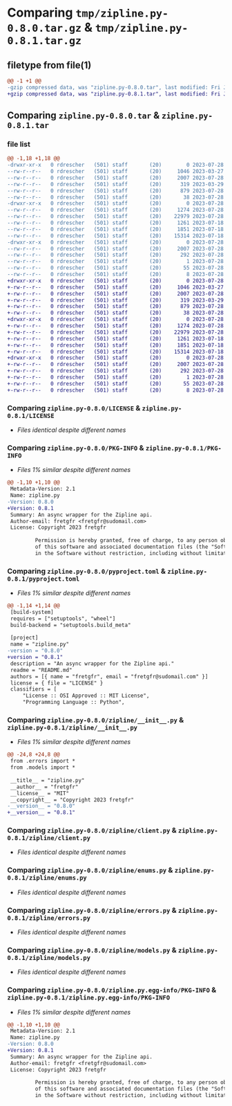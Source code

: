 # Comparing `tmp/zipline.py-0.8.0.tar.gz` & `tmp/zipline.py-0.8.1.tar.gz`

## filetype from file(1)

```diff
@@ -1 +1 @@
-gzip compressed data, was "zipline.py-0.8.0.tar", last modified: Fri Jul 28 08:52:33 2023, max compression
+gzip compressed data, was "zipline.py-0.8.1.tar", last modified: Fri Jul 28 08:54:07 2023, max compression
```

## Comparing `zipline.py-0.8.0.tar` & `zipline.py-0.8.1.tar`

### file list

```diff
@@ -1,18 +1,18 @@
-drwxr-xr-x   0 rdrescher   (501) staff       (20)        0 2023-07-28 08:52:33.444472 zipline.py-0.8.0/
--rw-r--r--   0 rdrescher   (501) staff       (20)     1046 2023-03-27 21:55:25.000000 zipline.py-0.8.0/LICENSE
--rw-r--r--   0 rdrescher   (501) staff       (20)     2007 2023-07-28 08:52:33.444306 zipline.py-0.8.0/PKG-INFO
--rw-r--r--   0 rdrescher   (501) staff       (20)      319 2023-03-29 21:28:07.000000 zipline.py-0.8.0/README.md
--rw-r--r--   0 rdrescher   (501) staff       (20)      879 2023-07-28 08:52:12.000000 zipline.py-0.8.0/pyproject.toml
--rw-r--r--   0 rdrescher   (501) staff       (20)       38 2023-07-28 08:52:33.444512 zipline.py-0.8.0/setup.cfg
-drwxr-xr-x   0 rdrescher   (501) staff       (20)        0 2023-07-28 08:52:33.443139 zipline.py-0.8.0/zipline/
--rw-r--r--   0 rdrescher   (501) staff       (20)     1274 2023-07-28 08:52:03.000000 zipline.py-0.8.0/zipline/__init__.py
--rw-r--r--   0 rdrescher   (501) staff       (20)    22979 2023-07-28 08:51:33.000000 zipline.py-0.8.0/zipline/client.py
--rw-r--r--   0 rdrescher   (501) staff       (20)     1261 2023-07-18 18:11:05.000000 zipline.py-0.8.0/zipline/enums.py
--rw-r--r--   0 rdrescher   (501) staff       (20)     1851 2023-07-18 18:48:18.000000 zipline.py-0.8.0/zipline/errors.py
--rw-r--r--   0 rdrescher   (501) staff       (20)    15314 2023-07-18 18:11:05.000000 zipline.py-0.8.0/zipline/models.py
-drwxr-xr-x   0 rdrescher   (501) staff       (20)        0 2023-07-28 08:52:33.444084 zipline.py-0.8.0/zipline.py.egg-info/
--rw-r--r--   0 rdrescher   (501) staff       (20)     2007 2023-07-28 08:52:33.000000 zipline.py-0.8.0/zipline.py.egg-info/PKG-INFO
--rw-r--r--   0 rdrescher   (501) staff       (20)      292 2023-07-28 08:52:33.000000 zipline.py-0.8.0/zipline.py.egg-info/SOURCES.txt
--rw-r--r--   0 rdrescher   (501) staff       (20)        1 2023-07-28 08:52:33.000000 zipline.py-0.8.0/zipline.py.egg-info/dependency_links.txt
--rw-r--r--   0 rdrescher   (501) staff       (20)       55 2023-07-28 08:52:33.000000 zipline.py-0.8.0/zipline.py.egg-info/requires.txt
--rw-r--r--   0 rdrescher   (501) staff       (20)        8 2023-07-28 08:52:33.000000 zipline.py-0.8.0/zipline.py.egg-info/top_level.txt
+drwxr-xr-x   0 rdrescher   (501) staff       (20)        0 2023-07-28 08:54:07.367167 zipline.py-0.8.1/
+-rw-r--r--   0 rdrescher   (501) staff       (20)     1046 2023-03-27 21:55:25.000000 zipline.py-0.8.1/LICENSE
+-rw-r--r--   0 rdrescher   (501) staff       (20)     2007 2023-07-28 08:54:07.367038 zipline.py-0.8.1/PKG-INFO
+-rw-r--r--   0 rdrescher   (501) staff       (20)      319 2023-03-29 21:28:07.000000 zipline.py-0.8.1/README.md
+-rw-r--r--   0 rdrescher   (501) staff       (20)      879 2023-07-28 08:53:44.000000 zipline.py-0.8.1/pyproject.toml
+-rw-r--r--   0 rdrescher   (501) staff       (20)       38 2023-07-28 08:54:07.367205 zipline.py-0.8.1/setup.cfg
+drwxr-xr-x   0 rdrescher   (501) staff       (20)        0 2023-07-28 08:54:07.366285 zipline.py-0.8.1/zipline/
+-rw-r--r--   0 rdrescher   (501) staff       (20)     1274 2023-07-28 08:53:39.000000 zipline.py-0.8.1/zipline/__init__.py
+-rw-r--r--   0 rdrescher   (501) staff       (20)    22979 2023-07-28 08:51:33.000000 zipline.py-0.8.1/zipline/client.py
+-rw-r--r--   0 rdrescher   (501) staff       (20)     1261 2023-07-18 18:11:05.000000 zipline.py-0.8.1/zipline/enums.py
+-rw-r--r--   0 rdrescher   (501) staff       (20)     1851 2023-07-18 18:48:18.000000 zipline.py-0.8.1/zipline/errors.py
+-rw-r--r--   0 rdrescher   (501) staff       (20)    15314 2023-07-18 18:11:05.000000 zipline.py-0.8.1/zipline/models.py
+drwxr-xr-x   0 rdrescher   (501) staff       (20)        0 2023-07-28 08:54:07.366856 zipline.py-0.8.1/zipline.py.egg-info/
+-rw-r--r--   0 rdrescher   (501) staff       (20)     2007 2023-07-28 08:54:07.000000 zipline.py-0.8.1/zipline.py.egg-info/PKG-INFO
+-rw-r--r--   0 rdrescher   (501) staff       (20)      292 2023-07-28 08:54:07.000000 zipline.py-0.8.1/zipline.py.egg-info/SOURCES.txt
+-rw-r--r--   0 rdrescher   (501) staff       (20)        1 2023-07-28 08:54:07.000000 zipline.py-0.8.1/zipline.py.egg-info/dependency_links.txt
+-rw-r--r--   0 rdrescher   (501) staff       (20)       55 2023-07-28 08:54:07.000000 zipline.py-0.8.1/zipline.py.egg-info/requires.txt
+-rw-r--r--   0 rdrescher   (501) staff       (20)        8 2023-07-28 08:54:07.000000 zipline.py-0.8.1/zipline.py.egg-info/top_level.txt
```

### Comparing `zipline.py-0.8.0/LICENSE` & `zipline.py-0.8.1/LICENSE`

 * *Files identical despite different names*

### Comparing `zipline.py-0.8.0/PKG-INFO` & `zipline.py-0.8.1/PKG-INFO`

 * *Files 1% similar despite different names*

```diff
@@ -1,10 +1,10 @@
 Metadata-Version: 2.1
 Name: zipline.py
-Version: 0.8.0
+Version: 0.8.1
 Summary: An async wrapper for the Zipline api.
 Author-email: fretgfr <fretgfr@sudomail.com>
 License: Copyright 2023 fretgfr
         
         Permission is hereby granted, free of charge, to any person obtaining a copy
         of this software and associated documentation files (the "Software"), to deal
         in the Software without restriction, including without limitation the rights
```

### Comparing `zipline.py-0.8.0/pyproject.toml` & `zipline.py-0.8.1/pyproject.toml`

 * *Files 1% similar despite different names*

```diff
@@ -1,14 +1,14 @@
 [build-system]
 requires = ["setuptools", "wheel"]
 build-backend = "setuptools.build_meta"
 
 [project]
 name = "zipline.py"
-version = "0.8.0"
+version = "0.8.1"
 description = "An async wrapper for the Zipline api."
 readme = "README.md"
 authors = [{ name = "fretgfr", email = "fretgfr@sudomail.com" }]
 license = { file = "LICENSE" }
 classifiers = [
     "License :: OSI Approved :: MIT License",
     "Programming Language :: Python",
```

### Comparing `zipline.py-0.8.0/zipline/__init__.py` & `zipline.py-0.8.1/zipline/__init__.py`

 * *Files 1% similar despite different names*

```diff
@@ -24,8 +24,8 @@
 from .errors import *
 from .models import *
 
 __title__ = "zipline.py"
 __author__ = "fretgfr"
 __license__ = "MIT"
 __copyright__ = "Copyright 2023 fretgfr"
-__version__ = "0.8.0"
+__version__ = "0.8.1"
```

### Comparing `zipline.py-0.8.0/zipline/client.py` & `zipline.py-0.8.1/zipline/client.py`

 * *Files identical despite different names*

### Comparing `zipline.py-0.8.0/zipline/enums.py` & `zipline.py-0.8.1/zipline/enums.py`

 * *Files identical despite different names*

### Comparing `zipline.py-0.8.0/zipline/errors.py` & `zipline.py-0.8.1/zipline/errors.py`

 * *Files identical despite different names*

### Comparing `zipline.py-0.8.0/zipline/models.py` & `zipline.py-0.8.1/zipline/models.py`

 * *Files identical despite different names*

### Comparing `zipline.py-0.8.0/zipline.py.egg-info/PKG-INFO` & `zipline.py-0.8.1/zipline.py.egg-info/PKG-INFO`

 * *Files 1% similar despite different names*

```diff
@@ -1,10 +1,10 @@
 Metadata-Version: 2.1
 Name: zipline.py
-Version: 0.8.0
+Version: 0.8.1
 Summary: An async wrapper for the Zipline api.
 Author-email: fretgfr <fretgfr@sudomail.com>
 License: Copyright 2023 fretgfr
         
         Permission is hereby granted, free of charge, to any person obtaining a copy
         of this software and associated documentation files (the "Software"), to deal
         in the Software without restriction, including without limitation the rights
```

